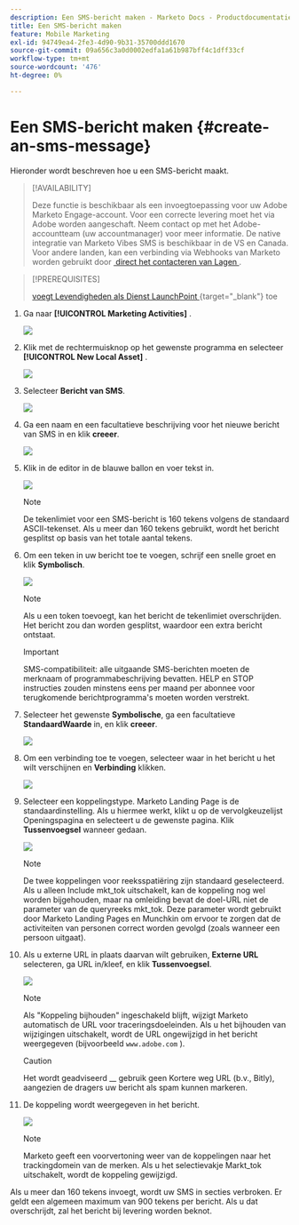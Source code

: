 ```yaml
---
description: Een SMS-bericht maken - Marketo Docs - Productdocumentatie
title: Een SMS-bericht maken
feature: Mobile Marketing
exl-id: 94749ea4-2fe3-4d90-9b31-35700ddd1670
source-git-commit: 09a656c3a0d0002edfa1a61b987bff4c1dff33cf
workflow-type: tm+mt
source-wordcount: '476'
ht-degree: 0%

---
```


# Een SMS-bericht maken {#create-an-sms-message}

Hieronder wordt beschreven hoe u een SMS-bericht maakt.

>[!AVAILABILITY]
>
>Deze functie is beschikbaar als een invoegtoepassing voor uw Adobe Marketo Engage-account. Voor een correcte levering moet het via Adobe worden aangeschaft. Neem contact op met het Adobe-accountteam (uw accountmanager) voor meer informatie. De native integratie van Marketo Vibes SMS is beschikbaar in de VS en Canada. Voor andere landen, kan een verbinding via Webhooks van Marketo worden gebruikt door [&#x200B; direct het contacteren van Lagen &#x200B;](https://www.vibes.com/talk-to-sales).

>[!PREREQUISITES]
>
>[&#x200B; voegt Levendigheden als Dienst LaunchPoint &#x200B;](/help/marketo/product-docs/mobile-marketing/admin/add-vibes-as-a-launchpoint-service.md){target="_blank"} toe

1. Ga naar **[!UICONTROL Marketing Activities]** .

   ![](assets/create-an-sms-message-1.png)

1. Klik met de rechtermuisknop op het gewenste programma en selecteer **[!UICONTROL New Local Asset]** .

   ![](assets/create-an-sms-message-2.png)

1. Selecteer **Bericht van SMS**.

   ![](assets/create-an-sms-message-3.png)

1. Ga een naam en een facultatieve beschrijving voor het nieuwe bericht van SMS in en klik **creeer**.

   ![](assets/create-an-sms-message-4.png)

1. Klik in de editor in de blauwe ballon en voer tekst in.

   ![](assets/create-an-sms-message-5.png)

   >[!NOTE]
   >
   >De tekenlimiet voor een SMS-bericht is 160 tekens volgens de standaard ASCII-tekenset. Als u meer dan 160 tekens gebruikt, wordt het bericht gesplitst op basis van het totale aantal tekens.

1. Om een teken in uw bericht toe te voegen, schrijf een snelle groet en klik **Symbolisch**.

   ![](assets/create-an-sms-message-6.png)

   >[!NOTE]
   >
   >Als u een token toevoegt, kan het bericht de tekenlimiet overschrijden. Het bericht zou dan worden gesplitst, waardoor een extra bericht ontstaat.

   >[!IMPORTANT]
   >
   >SMS-compatibiliteit: alle uitgaande SMS-berichten moeten de merknaam of programmabeschrijving bevatten. HELP en STOP instructies zouden minstens eens per maand per abonnee voor terugkomende berichtprogramma&#39;s moeten worden verstrekt.

1. Selecteer het gewenste **Symbolische**, ga een facultatieve **StandaardWaarde** in, en klik **creeer**.

   ![](assets/create-an-sms-message-7.png)

1. Om een verbinding toe te voegen, selecteer waar in het bericht u het wilt verschijnen en **Verbinding** klikken.

   ![](assets/create-an-sms-message-8.png)

1. Selecteer een koppelingstype. Marketo Landing Page is de standaardinstelling. Als u hiermee werkt, klikt u op de vervolgkeuzelijst Openingspagina en selecteert u de gewenste pagina. Klik **Tussenvoegsel** wanneer gedaan.

   ![](assets/create-an-sms-message-9.png)

   >[!NOTE]
   >
   >De twee koppelingen voor reeksspatiëring zijn standaard geselecteerd. Als u alleen Include mkt_tok uitschakelt, kan de koppeling nog wel worden bijgehouden, maar na omleiding bevat de doel-URL niet de parameter van de queryreeks mkt_tok. Deze parameter wordt gebruikt door Marketo Landing Pages en Munchkin om ervoor te zorgen dat de activiteiten van personen correct worden gevolgd (zoals wanneer een persoon uitgaat).

1. Als u externe URL in plaats daarvan wilt gebruiken, **Externe URL** selecteren, ga URL in/kleef, en klik **Tussenvoegsel**.

   ![](assets/create-an-sms-message-10.png)

   >[!NOTE]
   >
   >Als &quot;Koppeling bijhouden&quot; ingeschakeld blijft, wijzigt Marketo automatisch de URL voor traceringsdoeleinden. Als u het bijhouden van wijzigingen uitschakelt, wordt de URL ongewijzigd in het bericht weergegeven (bijvoorbeeld `www.adobe.com` ).

   >[!CAUTION]
   >
   >Het wordt geadviseerd __ gebruik geen Kortere weg URL (b.v., Bitly), aangezien de dragers uw bericht als spam kunnen markeren.

1. De koppeling wordt weergegeven in het bericht.

   ![](assets/create-an-sms-message-11.png)

   >[!NOTE]
   >
   >Marketo geeft een voorvertoning weer van de koppelingen naar het trackingdomein van de merken. Als u het selectievakje Markt_tok uitschakelt, wordt de koppeling gewijzigd.

Als u meer dan 160 tekens invoegt, wordt uw SMS in secties verbroken. Er geldt een algemeen maximum van 900 tekens per bericht. Als u dat overschrijdt, zal het bericht bij levering worden beknot.
